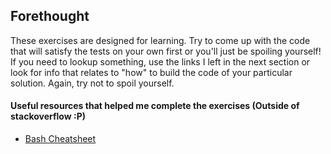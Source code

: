 ## Forethought

These exercises are designed for learning. Try to come up with the code that will satisfy the tests on your own first or you'll just be spoiling yourself! If you need to lookup something, use the links I left in the next section or look for info that relates to "how" to build the code of your particular solution. Again, try not to spoil yourself.

#### Useful resources that helped me complete the exercises (Outside of stackoverflow :P)

- [Bash Cheatsheet](https://devhints.io/bash)

